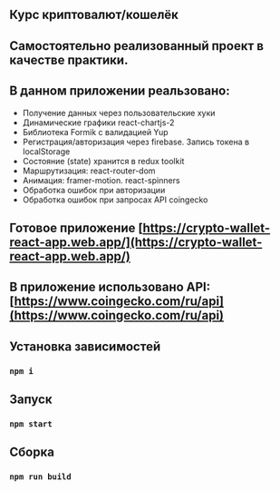 ## Курс криптовалют/кошелёк
## Самостоятельно реализованный проект в качестве практики.
## В данном приложении реальзовано:
- Получение данных через пользовательские хуки
- Динамические графики react-chartjs-2
- Библиотека Formik с валидацией Yup
- Регистрация/авторизация через firebase. Запись токена в localStorage
- Состояние (state) хранится в redux toolkit
- Маршрутизация: react-router-dom
- Анимация: framer-motion. react-spinners
- Обработка ошибок при авторизации
- Обработка ошибок при запросах API coingecko
## Готовое приложение [https://crypto-wallet-react-app.web.app/](https://crypto-wallet-react-app.web.app/)
## В приложение использовано API: [https://www.coingecko.com/ru/api](https://www.coingecko.com/ru/api)
## Установка зависимостей 
### `npm i`
## Запуск
### `npm start`
## Сборка
### `npm run build`
